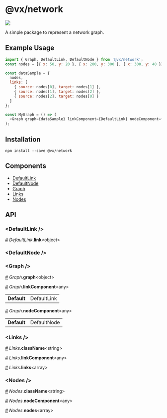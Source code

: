 # @vx/network

<a title="@vx/network npm downloads" href="https://www.npmjs.com/package/@vx/network">
  <img src="https://img.shields.io/npm/dm/@vx/network.svg?style=flat-square" />
</a>

A simple package to represent a network graph.

## Example Usage

```js
import { Graph, DefaultLink, DefaultNode } from '@vx/network';
const nodes = [{ x: 50, y: 20 }, { x: 200, y: 300 }, { x: 300, y: 40 }];

const dataSample = {
  nodes,
  links: [
    { source: nodes[0], target: nodes[1] },
    { source: nodes[1], target: nodes[2] },
    { source: nodes[2], target: nodes[0] }
  ]
};

const MyGraph = () => (
  <Graph graph={dataSample} linkComponent={DefaultLink} nodeComponent={DefaultNode} />
);
```


## Installation

```
npm install --save @vx/network
```


## Components



  - [DefaultLink](#defaultlink-)
  - [DefaultNode](#defaultnode-)
  - [Graph](#graph-)
  - [Links](#links-)
  - [Nodes](#nodes-)

## API



<h3 id="defaultlink-">&lt;DefaultLink /&gt;</h3>


<a id="#DefaultLink__link" name="DefaultLink__link" href="#DefaultLink__link">#</a> *DefaultLink*.**link**&lt;object&gt;  

<h3 id="defaultnode-">&lt;DefaultNode /&gt;</h3>



<h3 id="graph-">&lt;Graph /&gt;</h3>


<a id="#Graph__graph" name="Graph__graph" href="#Graph__graph">#</a> *Graph*.**graph**&lt;object&gt;  

<a id="#Graph__linkComponent" name="Graph__linkComponent" href="#Graph__linkComponent">#</a> *Graph*.**linkComponent**&lt;any&gt;  <table><tr><td><strong>Default</strong></td><td>DefaultLink</td></td></table>

<a id="#Graph__nodeComponent" name="Graph__nodeComponent" href="#Graph__nodeComponent">#</a> *Graph*.**nodeComponent**&lt;any&gt;  <table><tr><td><strong>Default</strong></td><td>DefaultNode</td></td></table>

<h3 id="links-">&lt;Links /&gt;</h3>


<a id="#Links__className" name="Links__className" href="#Links__className">#</a> *Links*.**className**&lt;string&gt;  

<a id="#Links__linkComponent" name="Links__linkComponent" href="#Links__linkComponent">#</a> *Links*.**linkComponent**&lt;any&gt;  

<a id="#Links__links" name="Links__links" href="#Links__links">#</a> *Links*.**links**&lt;array&gt;  

<h3 id="nodes-">&lt;Nodes /&gt;</h3>


<a id="#Nodes__className" name="Nodes__className" href="#Nodes__className">#</a> *Nodes*.**className**&lt;string&gt;  

<a id="#Nodes__nodeComponent" name="Nodes__nodeComponent" href="#Nodes__nodeComponent">#</a> *Nodes*.**nodeComponent**&lt;any&gt;  

<a id="#Nodes__nodes" name="Nodes__nodes" href="#Nodes__nodes">#</a> *Nodes*.**nodes**&lt;array&gt;  
